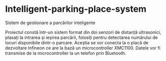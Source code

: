 # Intelligent-parking-place-system
Sistem de gestionare a parcărilor inteligente

Proiectul constă într-un sistem format din doi senzori de distanță ultrasonici, plasați la intrarea și ieșirea parcării, folosiți pentru detectarea numărului de locuri disponibile dintr-o parcare. Aceștia se vor conecta la o placă de dezvoltare Infineon ce are la bază un microcontroller XMC1100. Datele vor fi transmise de la microcontroller la un telefon prin Bluetooth.